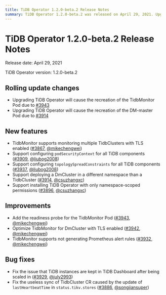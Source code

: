 ```yaml
---
title: TiDB Operator 1.2.0-beta.2 Release Notes
summary: TiDB Operator 1.2.0-beta.2 was released on April 29, 2021. Upgrading the operator will recreate TidbMonitor and DM-master Pods. New features include support for monitoring multiple TidbClusters with TLS enabled, configuring podSecurityContext and topologySpreadConstraints for all TiDB components, deploying a DmCluster in a different namespace, and installing TiDB Operator with only namespace-scoped permissions. Improvements include adding a readiness probe for the TidbMonitor Pod, optimizing TidbMonitor for DmCluster with TLS enabled, and supporting not generating Prometheus alert rules. Bug fixes address issues with TiDB instances in TiDB Dashboard after scaling in and useless sync of TidbCluster CR caused by the update of `lastHeartbeatTime` in `status.tikv.stores`.
---
```


# TiDB Operator 1.2.0-beta.2 Release Notes

Release date: April 29, 2021

TiDB Operator version: 1.2.0-beta.2

## Rolling update changes

- Upgrading TiDB Operator will cause the recreation of the TidbMonitor Pod due to [#3943](https://github.com/pingcap/tidb-operator/pull/3943)
- Upgrading TiDB Operator will cause the recreation of the DM-master Pod due to [#3914](https://github.com/pingcap/tidb-operator/pull/3914)

## New features

- TidbMonitor supports monitoring multiple TidbClusters with TLS enabled ([#3867](https://github.com/pingcap/tidb-operator/pull/3867), [@mikechengwei](https://github.com/mikechengwei))
- Support configuring `podSecurityContext` for all TiDB components ([#3909](https://github.com/pingcap/tidb-operator/pull/3909), [@liubog2008](https://github.com/liubog2008))
- Support configuring `topologySpreadConstraints` for all TiDB components ([#3937](https://github.com/pingcap/tidb-operator/pull/3937), [@liubog2008](https://github.com/liubog2008))
- Support deploying a DmCluster in a different namespace than a TidbCluster ([#3914](https://github.com/pingcap/tidb-operator/pull/3914), [@csuzhangxc](https://github.com/csuzhangxc))
- Support installing TiDB Operator with only namespace-scoped permissions ([#3896](https://github.com/pingcap/tidb-operator/pull/3896), [@csuzhangxc](https://github.com/csuzhangxc))

## Improvements

- Add the readiness probe for the TidbMonitor Pod ([#3943](https://github.com/pingcap/tidb-operator/pull/3943), [@mikechengwei](https://github.com/mikechengwei))
- Optimize TidbMonitor for DmCluster with TLS enabled ([#3942](https://github.com/pingcap/tidb-operator/pull/3942), [@mikechengwei](https://github.com/mikechengwei))
- TidbMonitor supports not generating Prometheus alert rules ([#3932](https://github.com/pingcap/tidb-operator/pull/3932), [@mikechengwei](https://github.com/mikechengwei))

## Bug fixes

- Fix the issue that TiDB instances are kept in TiDB Dashboard after being scaled in ([#3929](https://github.com/pingcap/tidb-operator/pull/3929), [@july2993](https://github.com/july2993))
- Fix the useless sync of TidbCluster CR caused by the update of `lastHeartbeatTime` in `status.tikv.stores` ([#3886](https://github.com/pingcap/tidb-operator/pull/3886), [@songjiansuper](https://github.com/songjiansuper))
